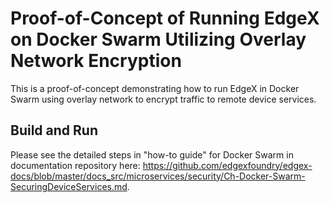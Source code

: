 # Proof-of-Concept of Running EdgeX on Docker Swarm Utilizing Overlay Network Encryption

This is a proof-of-concept demonstrating how to run EdgeX in Docker Swarm using overlay network to encrypt traffic to remote device services.

## Build and Run

Please see the detailed steps in "how-to guide" for Docker Swarm in documentation repository here: <https://github.com/edgexfoundry/edgex-docs/blob/master/docs_src/microservices/security/Ch-Docker-Swarm-SecuringDeviceServices.md>.
